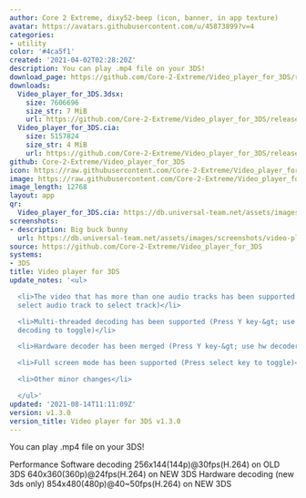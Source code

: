 ```yaml
---
author: Core 2 Extreme, dixy52-beep (icon, banner, in app texture)
avatar: https://avatars.githubusercontent.com/u/45873899?v=4
categories:
- utility
color: '#4ca5f1'
created: '2021-04-02T02:28:20Z'
description: You can play .mp4 file on your 3DS!
download_page: https://github.com/Core-2-Extreme/Video_player_for_3DS/releases
downloads:
  Video_player_for_3DS.3dsx:
    size: 7606696
    size_str: 7 MiB
    url: https://github.com/Core-2-Extreme/Video_player_for_3DS/releases/download/v1.3.0/Video_player_for_3DS.3dsx
  Video_player_for_3DS.cia:
    size: 5157824
    size_str: 4 MiB
    url: https://github.com/Core-2-Extreme/Video_player_for_3DS/releases/download/v1.3.0/Video_player_for_3DS.cia
github: Core-2-Extreme/Video_player_for_3DS
icon: https://raw.githubusercontent.com/Core-2-Extreme/Video_player_for_3DS/main/resource/icon.png
image: https://raw.githubusercontent.com/Core-2-Extreme/Video_player_for_3DS/main/resource/banner.png
image_length: 12768
layout: app
qr:
  Video_player_for_3DS.cia: https://db.universal-team.net/assets/images/qr/video_player_for_3ds.cia.png
screenshots:
- description: Big buck bunny
  url: https://db.universal-team.net/assets/images/screenshots/video-player-for-3ds/big-buck-bunny.png
source: https://github.com/Core-2-Extreme/Video_player_for_3DS
systems:
- 3DS
title: Video player for 3DS
update_notes: '<ul>

  <li>The video that has more than one audio tracks has been supported (Press Y key-&gt;
  select audio track to select track)</li>

  <li>Multi-threaded decoding has been supported (Press Y key-&gt; use multi-threaded
  decoding to toggle)</li>

  <li>Hardware decoder has been merged (Press Y key-&gt; use hw decoder to toggle)</li>

  <li>Full screen mode has been supported (Press select key to toggle)</li>

  <li>Other minor changes</li>

  </ul>'
updated: '2021-08-14T11:11:09Z'
version: v1.3.0
version_title: Video player for 3DS v1.3.0
---
```

You can play .mp4 file on your 3DS!

Performance
Software decoding
256x144(144p)@30fps(H.264) on OLD 3DS
640x360(360p)@24fps(H.264) on NEW 3DS
Hardware decoding (new 3ds only)
854x480(480p)@40~50fps(H.264) on NEW 3DS